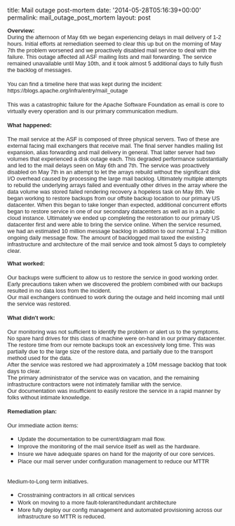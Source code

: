 title: Mail outage post-mortem
date: '2014-05-28T05:16:39+00:00'
permalink: mail_outage_post_mortem
layout: post

<p><span style="color: #222222; font-family: arial; font-size: small;"><b>Overview:</b></span><br style="color: #222222; font-family: arial; font-size: small;" /><span style="color: #222222; font-family: arial; font-size: small;">During the afternoon of May 6th we began experiencing delays in mail delivery of 1-2 hours. Initial efforts at remediation seemed to clear this up but on the morning of May 7th the problem worsened and we proactively disabled mail service to deal with the failure. This outage affected all ASF mailing lists and mail forwarding. The service remained unavailable until May 10th, and it took almost 5 additional days to fully flush the backlog of messages. </span><br style="color: #222222; font-family: arial; font-size: small;" /><br style="color: #222222; font-family: arial; font-size: small;" /><span style="color: #222222; font-family: arial; font-size: small;">You can find a timeline here that was kept during the incident: https://blogs.apache.org/infra/entry/mail_outage</span><br style="color: #222222; font-family: arial; font-size: small;" /><br style="color: #222222; font-family: arial; font-size: small;" /><span style="color: #222222; font-family: arial; font-size: small;">This was a catastrophic failure for the Apache Software Foundation as email is core to virtually every operation and is our primary communication medium. &nbsp;</span><br style="color: #222222; font-family: arial; font-size: small;" /><br style="color: #222222; font-family: arial; font-size: small;" /><span style="color: #222222; font-family: arial; font-size: small;"><b>What happened:</b> </span><br style="color: #222222; font-family: arial; font-size: small;" /><br style="color: #222222; font-family: arial; font-size: small;" /><span style="color: #222222; font-family: arial; font-size: small;">The mail service at the ASF is composed of three physical servers. Two of these are external facing mail exchangers that receive mail. The final server handles mailing list expansion, alias forwarding and mail delivery in general. That latter server had two volumes that experienced a disk outage each. This degraded performance substantially and led to the mail delays seen on May 6th and 7th. The service was proactively disabled on May 7th in an attempt to let the arrays rebuild without the significant disk I/O overhead caused by processing the large mail backlog. Ultimately multiple attempts to rebuild the underlying arrays failed and eventually other drives in the array where the data volume was stored failed rendering recovery a hopeless task on May 8th. We began working to restore backups from our offsite backup location to our primary US datacenter. When this began to take longer than expected, additional concurrent efforts began to restore service in one of our secondary datacenters as well as in a public cloud instance. Ultimately we ended up completing the restoration to our primary US datacenter first and were able to bring the service online. When the service resumed, we had an estimated 10 million message backlog in addition to our normal 1.7-2 million ongoing daily message flow. The amount of backlogged mail taxed the existing infrastructure and architecture of the mail service and took almost 5 days to completely clear. </span><br style="color: #222222; font-family: arial; font-size: small;" /><span style="color: #222222; font-family: arial; font-size: small;"></span></p> 
  <p><span style="color: #222222; font-family: arial; font-size: small;"><b>What worked:</b></span><br style="color: #222222; font-family: arial; font-size: small;" /><br style="color: #222222; font-family: arial; font-size: small;" /><span style="color: #222222; font-family: arial; font-size: small;">Our backups were sufficient to allow us to restore the service in good working order. </span><br style="color: #222222; font-family: arial; font-size: small;" /><span style="color: #222222; font-family: arial; font-size: small;">Early precautions taken when we discovered the problem combined with our backups resulted in no data loss from the incident. </span><br style="color: #222222; font-family: arial; font-size: small;" /><span style="color: #222222; font-family: arial; font-size: small;">Our mail exchangers continued to work during the outage and held incoming mail until the service was restored. </span><br style="color: #222222; font-family: arial; font-size: small;" /><br style="color: #222222; font-family: arial; font-size: small;" /><span style="color: #222222; font-family: arial; font-size: small;"><b>What didn't work:</b></span><br style="color: #222222; font-family: arial; font-size: small;" /><br style="color: #222222; font-family: arial; font-size: small;" /><span style="color: #222222; font-family: arial; font-size: small;">Our monitoring was not sufficient to identify the problem or alert us to the symptoms. </span><br style="color: #222222; font-family: arial; font-size: small;" /><font color="#222222" face="arial" size="2">No spare hard drives for this class of machine were on-hand in our primary datacenter.&nbsp;</font><br style="color: #222222; font-family: arial; font-size: small;" /><span style="color: #222222; font-family: arial; font-size: small;">The restore time from our remote backups took an excessively long time. This was partially due to the large size of the restore data, and partially due to the transport method used for the data. </span><br style="color: #222222; font-family: arial; font-size: small;" /><span style="color: #222222; font-family: arial; font-size: small;">After the service was restored we had approximately a 10M message backlog that took days to clear.</span><br style="color: #222222; font-family: arial; font-size: small;" /><span style="color: #222222; font-family: arial; font-size: small;">The primary administrator of the service was on vacation, and the remaining infrastructure contractors were not intimately familiar with the service.&nbsp;</span><br style="color: #222222; font-family: arial; font-size: small;" /><span style="color: #222222; font-family: arial; font-size: small;">Our documentation was insufficient to easily restore the service in a rapid manner by folks without intimate knowledge.&nbsp;</span><br style="color: #222222; font-family: arial; font-size: small;" /><br style="color: #222222; font-family: arial; font-size: small;" /><span style="color: #222222; font-family: arial; font-size: small;"><b>Remediation plan:</b></span><br style="color: #222222; font-family: arial; font-size: small;" /><br style="color: #222222; font-family: arial; font-size: small;" /><span style="color: #222222; font-family: arial; font-size: small;">Our immediate action items:</span><br style="color: #222222; font-family: arial; font-size: small;" /> </p>
  <ul> 
    <li><span style="color: #222222; font-family: arial; font-size: small;">Update the documentation to be current/diagram mail flow.</span></li> 
    <li><span style="font-size: small; color: #222222; font-family: arial;">Improve the monitoring of the mail service itself as well as the hardware.</span><span style="font-size: small; color: #222222; font-family: arial;"> </span></li> 
    <li><span style="font-size: small; color: #222222; font-family: arial;">Insure we have adequate spares on hand for the majority of our core services.</span><span style="font-size: small; color: #222222; font-family: arial;"> </span></li> 
    <li><span style="font-size: small; color: #222222; font-family: arial;">Place our mail server under configuration management to reduce our MTTR</span><span style="font-size: small; color: #222222; font-family: arial;"> </span></li> 
  </ul><br style="color: #222222; font-family: arial; font-size: small;" /><span style="color: #222222; font-family: arial; font-size: small;">Medium-to-Long term initiatives.</span><br style="color: #222222; font-family: arial; font-size: small;" /> 
  <ul> 
    <li><span style="color: #222222; font-family: arial; font-size: small;">Crosstraining contractors in all critical services</span></li> 
    <li><span style="color: #222222; font-family: arial; font-size: small;">Work on moving to a more fault-tolerant/redundant architecture</span></li> 
    <li><span style="color: #222222; font-family: arial; font-size: small;">More fully deploy our config management and automated provisioning across our infrastructure so MTTR is reduced.</span></li> 
  </ul> 
  <p>&nbsp;</p>
